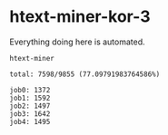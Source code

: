 # htext-miner-kor-3

Everything doing here is automated.

```
htext-miner

total: 7598/9855 (77.09791983764586%)

job0: 1372
job1: 1592
job2: 1497
job3: 1642
job4: 1495
```